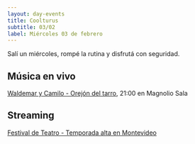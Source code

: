```yaml
---
layout: day-events
title: Coolturus
subtitle: 03/02
label: Miércoles 03 de febrero
---
```

Salí un miércoles, rompé la rutina y disfrutá con seguridad.

## Música en vivo

[Waldemar y Camilo - Orejón del tarro](https://magnoliosala.uy/evento/waldemar-y-camilo_4), 21:00 en Magnolio Sala

## Streaming

[Festival de Teatro - Temporada alta en Montevideo](https://salaverdi.montevideo.gub.uy/teatro/temporada-2021-estela-medina-0/festival-temporada-alta-de-girona-2021) 
